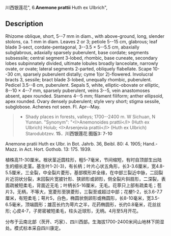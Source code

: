 川西银莲花",
6.**Anemone prattii** Huth ex Ulbrich",

## Description
Rhizome oblique, short, 5--7 mm in diam., with above-ground, long, slender stolons, ca. 1 mm in diam. Leaves 2 or 3; petiole 5--15 cm, glabrous; leaf blade 3-sect, cordate-pentagonal, 3--3.5 × 5--5.5 cm, abaxially subglabrous, adaxially sparsely puberulent, base cordate; segments subsessile; central segment 3-lobed, rhombic, base cuneate, secondary lobes subpinnately divided, ultimate lobules broadly lanceolate, narrowly ovate, or ovate; lateral segments 2-parted, obliquely flabellate. Scape 10--30 cm, sparsely puberulent distally; cyme 1(or 2)-flowered. Involucral bracts 3, sessile; bract blade 3-lobed, unequally rhombic, puberulent. Pedicel 3.5--8 cm, puberulent. Sepals 5, white, elliptic-obovate or elliptic, 8--10 × 4--7 mm, sparsely puberulent, veins 3--5, vein anastomoses absent, apex rounded. Stamens 4--5 mm; filament filiform; anther ellipsoid, apex rounded. Ovary densely puberulent; style very short; stigma sessile, subglobose. Achenes not seen. Fl. Apr--May.

> * Shady places in forests, valleys; 1700--2400 m. W Sichuan, N Yunnan.
  "Synonym": "&lt;I&gt;Anemonoides prattii&lt;/I&gt; (Huth ex Ulbrich) Holub; &lt;I&gt;Arsenjevia prattii&lt;/I&gt; (Huth ex Ulbrich) Starodubtzev.
**15．川西银莲花 图版3: 7-10**

Anemone pratii Huth ex Ulbr. in Bot. Jahrb. 36, Beibl. 80: 4. 1905; Hand.-Mazz. in Act. Hort. Gothob. 13: 175. 1939.

植株高11-30厘米。根状茎近圆柱形，粗5-7毫米，节间缩短，有时自顶部生出陆生的细长走茎。基生叶1-2(-3)，有长柄；叶片心状五角形，长3-3.6厘米，宽4.8-5.5厘米，三全裂，中全裂片菱形，基部楔形并全缘，在中部三裂近中脉，二回裂片近羽状分裂，末回裂片宽披针形、狭卵形或卵形，侧全裂片斜扇形，二深裂，表面疏被短柔毛，背面近无毛；叶柄长5-16厘米，无毛。花葶只上部有疏柔毛；苞片3，无柄，不等大，宽菱形至狭菱形，三裂至或超过中部；花梗1-2，长3.6-7.7厘米，有短柔毛；萼片5，白色，椭圆状倒卵形或椭圆形，长8-10毫米，宽3.5-6.5毫米，顶端圆形；雄蕊长约为萼片之半，花药椭圆形，长约0.8毫米，花丝丝形; 心皮4-7，子房密被短柔毛，柱头近球形，无柄。4月至5月开花。

分布于云南北部（茨开、巧家）、四川西部。生海拔1700-2400米间山地林下阴湿处。模式标本采自四川康定。
